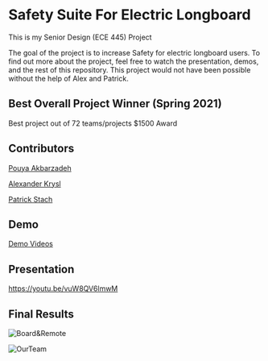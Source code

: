 # Safety Suite For Electric Longboard
This is my Senior Design (ECE 445) Project

The goal of the project is to increase Safety for electric longboard users. To find out more about the project, feel free to watch the presentation, demos, and the rest of this repository. This project would not have been possible without the help of Alex and Patrick. 

Best Overall Project Winner (Spring 2021)
-----
Best project out of 72 teams/projects
$1500 Award

Contributors
-----
[Pouya Akbarzadeh](https://github.com/OfficialPouya)

[Alexander Krysl](https://github.com/axkrysl47)

[Patrick Stach](https://github.com/pat-stach) 

Demo
-----
[Demo Videos](https://www.youtube.com/playlist?list=PLA1k06jt2lX-8_wawuwcJB9zIEW_f2nJa)

Presentation
-----
https://youtu.be/vuW8QV6lmwM

Final Results
-----
![Board&Remote](https://i.imgur.com/0Ts57t3.jpg)

![OurTeam](https://i.imgur.com/wKfyaSs.jpg)
